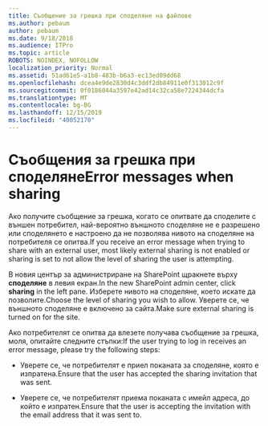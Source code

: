 ```yaml
---
title: Съобщение за грешка при споделяне на файлове
ms.author: pebaum
author: pebaum
ms.date: 9/18/2018
ms.audience: ITPro
ms.topic: article
ROBOTS: NOINDEX, NOFOLLOW
localization_priority: Normal
ms.assetid: 51ad61e5-a1b8-483b-b6a3-ec13ed09dd68
ms.openlocfilehash: dcea4e9de2830d4c3ddf2db84911e0f313012c9f
ms.sourcegitcommit: 0f0186044a3597e42ad14c32ca58e7224344dcfa
ms.translationtype: MT
ms.contentlocale: bg-BG
ms.lasthandoff: 12/15/2019
ms.locfileid: "40052170"
---
```

# <a name="error-messages-when-sharing"></a><span data-ttu-id="f9cee-102">Съобщения за грешка при споделяне</span><span class="sxs-lookup"><span data-stu-id="f9cee-102">Error messages when sharing</span></span>

<span data-ttu-id="f9cee-103">Ако получите съобщение за грешка, когато се опитвате да споделите с външен потребител, най-вероятно външното споделяне не е разрешено или споделянето е настроено да не позволява нивото на споделяне на потребителя се опитва.</span><span class="sxs-lookup"><span data-stu-id="f9cee-103">If you receive an error message when trying to share with an external user, most likely external sharing is not enabled or sharing is set to not allow the level of sharing the user is attempting.</span></span>
  
<span data-ttu-id="f9cee-104">В новия център за администриране на SharePoint щракнете върху **споделяне** в левия екран.</span><span class="sxs-lookup"><span data-stu-id="f9cee-104">In the  new SharePoint admin center, click **sharing** in the left pane.</span></span> <span data-ttu-id="f9cee-105">Изберете нивото на споделяне, което искате да позволите.</span><span class="sxs-lookup"><span data-stu-id="f9cee-105">Choose the level of sharing you wish to allow.</span></span> <span data-ttu-id="f9cee-106">Уверете се, че външното споделяне е включено за сайта.</span><span class="sxs-lookup"><span data-stu-id="f9cee-106">Make sure external sharing is turned on for the site.</span></span> 
  
<span data-ttu-id="f9cee-107">Ако потребителят се опитва да влезете получава съобщение за грешка, моля, опитайте следните стъпки:</span><span class="sxs-lookup"><span data-stu-id="f9cee-107">If the user trying to log in receives an error message, please try the following steps:</span></span>
  
- <span data-ttu-id="f9cee-108">Уверете се, че потребителят е приел поканата за споделяне, която е изпратена.</span><span class="sxs-lookup"><span data-stu-id="f9cee-108">Ensure that the user has accepted the sharing invitation that was sent.</span></span>
    
- <span data-ttu-id="f9cee-109">Уверете се, че потребителят приема поканата с имейл адреса, до който е изпратен.</span><span class="sxs-lookup"><span data-stu-id="f9cee-109">Ensure that the user is accepting the invitation with the email address that it was sent to.</span></span>
    

